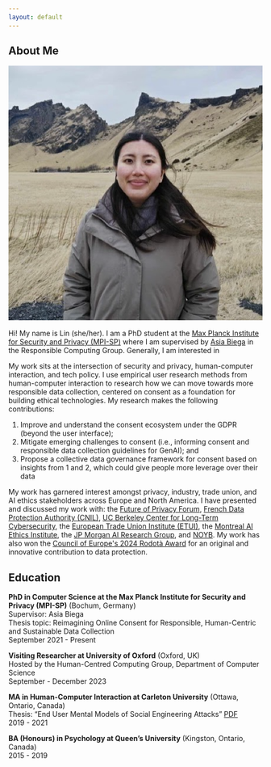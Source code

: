 ```yaml
---
layout: default
---
```


## About Me

<img class="profile-picture" src="lin.png">

Hi! My name is Lin (she/her). I am a PhD student at the [Max Planck Institute for Security and Privacy (MPI-SP)](https://www.mpi-sp.org/) where I am supervised by [Asia Biega](https://asiabiega.github.io/) in the Responsible Computing Group. Generally, I am interested in 

My work sits at the intersection of security and privacy, human-computer interaction, and tech policy. I use empirical user research methods from human-computer interaction to research how we can move towards more responsible data collection, centered on consent as a foundation for building ethical technologies. My research makes the following contributions:  
1) Improve and understand the consent ecosystem under the GDPR (beyond the user interface);  
2) Mitigate emerging challenges to consent (i.e., informing consent and responsible data collection guidelines for GenAI); and  
3) Propose a collective data governance framework for consent based on insights from 1 and 2, which could give people more leverage over their data  

My work has garnered interest amongst privacy, industry, trade union, and AI ethics stakeholders across Europe and North America. I have presented and discussed my work with: the [Future of Privacy Forum](https://fpf.org/), [French Data Protection Authority (CNIL)](https://www.cnil.fr/en/), [UC Berkeley Center for Long-Term Cybersecurity](https://cltc.berkeley.edu/), the [European Trade Union Institute (ETUI)](https://www.etui.org/), the [Montreal AI Ethics Institute](https://montrealethics.ai/), the [JP Morgan AI Research Group](https://www.jpmorganchase.com/about/technology/research/ai), and [NOYB](https://noyb.eu/en). My work has also won the [Council of Europe's 2024 Rodotà Award](https://www.coe.int/en/web/data-protection/2024-rodot%C3%A0-award) for an original and innovative contribution to data protection.

## Education

**PhD in Computer Science at the Max Planck Institute for Security and Privacy (MPI-SP)** (Bochum, Germany)  
Supervisor: Asia Biega  
Thesis topic: Reimagining Online Consent for Responsible, Human-Centric and Sustainable Data Collection  
September 2021 - Present  

**Visiting Researcher at University of Oxford** (Oxford, UK)  
Hosted by the Human-Centred Computing Group, Department of Computer Science  
September - December 2023  

**MA in Human-Computer Interaction at Carleton University** (Ottawa, Ontario, Canada)  
Thesis: “End User Mental Models of Social Engineering Attacks” [PDF](https://curve.carleton.ca/system/files/etd/2b0397df-0447-481a-bedb-3cdfed153cd3/etd_pdf/20586d0098ccea7701d7ce1fe928acd5/kyi-endusermentalmodelsofsocialengineeringattacks.pdf)  
2019 - 2021  

**BA (Honours) in Psychology at Queen’s University** (Kingston, Ontario, Canada)  
2015 - 2019  

